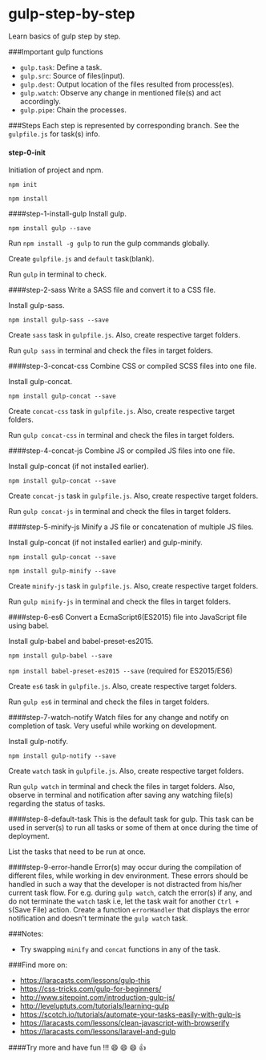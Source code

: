 # gulp-step-by-step
Learn basics of gulp step by step.

###Important gulp functions
- `gulp.task`: Define a task.
- `gulp.src`: Source of files(input).
- `gulp.dest`: Output location of the files resulted from process(es).
- `gulp.watch`: Observe any change in mentioned file(s) and act accordingly.
- `gulp.pipe`: Chain the processes.

###Steps
Each step is represented by corresponding branch. See the `gulpfile.js` for task(s) info.
#### step-0-init
Initiation of project and npm.

`npm init`

`npm install`

####step-1-install-gulp
Install gulp.

`npm install gulp --save`

Run `npm install -g gulp` to run the gulp commands globally.

Create `gulpfile.js` and `default` task(blank).

Run `gulp` in terminal to check.

####step-2-sass
Write a SASS file and convert it to a CSS file.

Install gulp-sass.

`npm install gulp-sass --save`

Create `sass` task in `gulpfile.js`. Also, create respective target folders.

Run `gulp sass` in terminal and check the files in target folders.

####step-3-concat-css
Combine CSS or compiled SCSS files into one file.

Install gulp-concat.

`npm install gulp-concat --save`

Create `concat-css` task in `gulpfile.js`. Also, create respective target folders.

Run `gulp concat-css` in terminal and check the files in target folders.

####step-4-concat-js
Combine JS or compiled JS files into one file.

Install gulp-concat (if not installed earlier).

`npm install gulp-concat --save`

Create `concat-js` task in `gulpfile.js`. Also, create respective target folders.

Run `gulp concat-js` in terminal and check the files in target folders.

####step-5-minify-js
Minify a JS file or concatenation of multiple JS files.

Install gulp-concat (if not installed earlier) and gulp-minify.

`npm install gulp-concat --save`

`npm install gulp-minify --save`

Create `minify-js` task in `gulpfile.js`. Also, create respective target folders.

Run `gulp minify-js` in terminal and check the files in target folders.

####step-6-es6
Convert a EcmaScript6(ES2015) file into JavaScript file using babel.

Install gulp-babel and babel-preset-es2015.

`npm install gulp-babel --save`

`npm install babel-preset-es2015 --save` (required for ES2015/ES6)

Create `es6` task in `gulpfile.js`. Also, create respective target folders.

Run `gulp es6` in terminal and check the files in target folders.

####step-7-watch-notify
Watch files for any change and notify on completion of task. Very useful while working on development.

Install gulp-notify.

`npm install gulp-notify --save`

Create `watch` task in `gulpfile.js`. Also, create respective target folders.

Run `gulp watch` in terminal and check the files in target folders. Also, observe in terminal and notification after saving any 
watching file(s) regarding the status of tasks.

####step-8-default-task
This is the default task for gulp. This task can be used in server(s) to run all tasks or some of them at once during the time of deployment.

List the tasks that need to be run at once.

####step-9-error-handle
Error(s) may occur during the compilation of different files, while working in dev environment. These errors should be handled in such a way that the developer is not distracted from his/her current task flow. For e.g. during `gulp watch`, catch the error(s) if any, and do not terminate the `watch` task i.e, let the task wait for another `Ctrl + S`(Save File) action.
Create a function `errorHandler` that displays the error notification and doesn't terminate the `gulp watch` task.

###Notes:
- Try swapping `minify` and `concat` functions in any of the task.

###Find more on:
- https://laracasts.com/lessons/gulp-this
- https://css-tricks.com/gulp-for-beginners/
- http://www.sitepoint.com/introduction-gulp-js/
- http://leveluptuts.com/tutorials/learning-gulp
- https://scotch.io/tutorials/automate-your-tasks-easily-with-gulp-js
- https://laracasts.com/lessons/clean-javascript-with-browserify
- https://laracasts.com/lessons/laravel-and-gulp

####Try more and have fun !!! :smile: :smile: :smile: :thumbsup:
